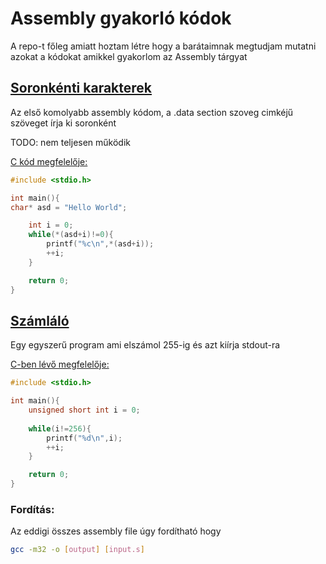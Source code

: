 # Assembly gyakorló kódok

A repo-t főleg amiatt hoztam létre hogy a barátaimnak megtudjam mutatni azokat a kódokat amikkel gyakorlom az Assembly tárgyat

## [Soronkénti karakterek](./src/char_by_line.s)
Az első komolyabb assembly kódom, a .data section szoveg cimkéjű szöveget írja ki soronként

TODO: nem teljesen működik

[ C kód megfelelője:](./src/char_by_line.c)
```C
#include <stdio.h>

int main(){
char* asd = "Hello World";

    int i = 0;
    while(*(asd+i)!=0){
        printf("%c\n",*(asd+i));
        ++i;
    }

    return 0;
}
```

## [Számláló](./src/counter.s)
Egy egyszerű program ami elszámol 255-ig és azt kiírja stdout-ra

[C-ben lévő megfelelője:](./src/counter.c)
```c
#include <stdio.h>

int main(){
    unsigned short int i = 0;
    
    while(i!=256){
        printf("%d\n",i);
        ++i;
    }

    return 0;
}

```

### Fordítás:
Az eddigi összes assembly file úgy fordítható hogy
```bash
gcc -m32 -o [output] [input.s]
```